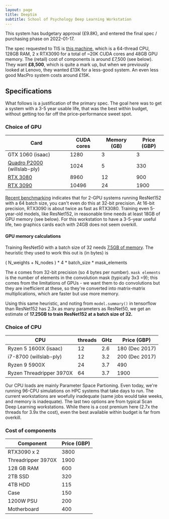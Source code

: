 ```yaml
---
layout: page
title: DeepSim
subtitle: School of Psychology Deep Learning Workstation
---
```


This system has budgetary approval (£9.8K), and entered the final spec /
purchasing phase on 2022-01-17.

The spec requested to TIS is [this machine](https://www.scan.co.uk/products/3xs-dbp-g2-32t-amd-ryzen-threadripper-3970x-128gb-ram-2x-24gb-nvidia-rtx-3090-2tb-m2-ssd-4tb-hdd), which is a 64-thread CPU, 128GB RAM, 2 x RTX3090 for a total of ~20K CUDA cores and 48GB GPU memory. The (retail) cost of components is around £7,500 (see below). They want **£8,500**, which is quite a mark up, but when we previously looked at Lenovo, they wanted £13K for a less-good system. An even less good MacPro system costs around £15K. 

## Specifications

What follows is a justification of the primary spec. The goal here was to get a system with a 3-5 year usable life, that was the best within budget, without getting too far off the price-performance sweet spot.

### Choice of GPU

| Card | CUDA cores  | Memory (GB) | Price (GBP)  |
| ---- | ----------- | ----------- | ---------------- | 
| GTX 1060 (isaac) | 1280 | 3 | 3 | 180 (Dec 2017) |
| [Quadro P2000][1]  (willslab-ply) | 1024 | 5 | 330 |
| [RTX 3080][2] | 8960 | 12 |  900 |
| [RTX 3090][3] | 10496 | 24 |  1900 |

[Recent benchmarking][5] indicates that for 2-GPU systems running ResNet152 with a 64 batch size, you can't even do this at 32-bit precision. At 16-bit precision, RTX3090 is about twice as fast as RTX3080. Training even 5-year-old models, like ResNet152, in reasonable time needs at least 18GB of GPU memory (see below). For this workstation to have a 3-5-year useful life, two graphics cards each with 24GB does not seem overkill.

#### GPU memory calculations

Training ResNet50 with a batch size of 32 needs [7.5GB of memory][4]. The heuristic they used to work this out is (in bytes) is

( N_weights + N_nodes ) * 4 * batch_size * mask_elements

The `4` comes from 32-bit precision (so 4 bytes per number). `mask elements` is the number of elements in the convolution mask (typically 3x3 =9); this comes from the limitations of GPUs - we want them to do convolutions but they are inefficient at these, so they're converted into matrix-matrix multiplications, which are faster but use more memory. 

Using this same heuristic, and noting from `model.summary()` in tensorflow than ResNet152 has 2.3x as many parameters as ResNet50, we get an estimate of **17.25GB to train ResNet152 at a batch size of 32.** 


[1]: https://www.nvidia.com/content/dam/en-zz/Solutions/design-visualization/documents/Quadro-P2000-US-03Feb17.pdf

[2]: https://www.nvidia.com/en-gb/geforce/graphics-cards/30-series/rtx-3080-3080ti/

[3]: https://www.nvidia.com/en-gb/geforce/graphics-cards/30-series/rtx-3090/

[4]: https://www.graphcore.ai/posts/why-is-so-much-memory-needed-for-deep-neural-networks

[5]: https://bizon-tech.com/blog/best-gpu-for-deep-learning-rtx-3090-vs-rtx-3080-vs-titan-rtx-vs-rtx-2080-ti

### Choice of CPU

| CPU | threads | GHz | Price (GBP) |
| --- | ------- | --- | ----------- |
| Ryzen 5 1600X (isaac) | 12 | 2.6 | 180 (Dec 2017) |
| i7-8700 (willslab-ply) | 12 | 3.2 | 200 (Dec 2017) |
| Ryzen 9 5900X | 24 | 3.7 | 490 | 
| Ryzen Threadripper 3970X | 64 | 3.7 | 1900 |

Our CPU loads are mainly Parameter Space Partioning. Even today, we're running 96-CPU simulations on HPC systems that take days to run. The current workstations are woefully inadequate (same jobs would take weeks, and memory is inadequate). The last two options are from typical Scan Deep Learning workstations. While there is a cost premium here (2.7x the threads for 3.9x the cost), even the best available within budget is far from overkill.

### Cost of components

| Component | Price (GBP) |
| --------- | ----------- |
| RTX3090 x 2 |  3800 |
| Threadripper 3970X | 1900 |
| 128 GB RAM | 600 |
| 2TB SSD | 320 |
| 4TB HDD | 115 |
| Case    | 150 |
| 1200W PSU | 200 |
| Motherboard | 400 |
